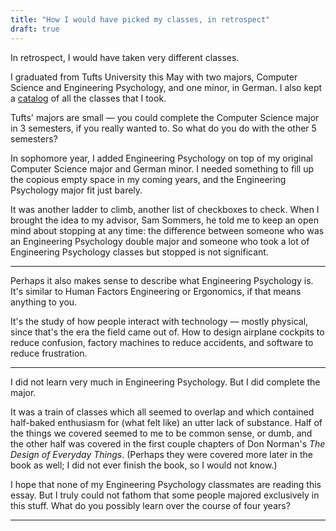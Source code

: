 ```yaml
---
title: "How I would have picked my classes, in retrospect"
draft: true
---
```


In retrospect, I would have taken very different classes.

I graduated from Tufts University this May with two majors, Computer Science and Engineering Psychology, and one minor, in German. I also kept a [catalog](https://tufts.ben.page) of all the classes that I took.

Tufts' majors are small — you could complete the Computer Science major in 3 semesters, if you really wanted to. So what do you do with the other 5 semesters?

In sophomore year, I added Engineering Psychology on top of my original Computer Science major and German minor. I needed something to fill up the copious empty space in my coming years, and the Engineering Psychology major fit just barely.

It was another ladder to climb, another list of checkboxes to check. When I brought the idea to my advisor, Sam Sommers, he told me to keep an open mind about stopping at any time: the difference between someone who was an Engineering Psychology double major and someone who took a lot of Engineering Psychology classes but stopped is not significant.

---

Perhaps it also makes sense to describe what Engineering Psychology is. It's similar to Human Factors Engineering or Ergonomics, if that means anything to you.

It's the study of how people interact with technology — mostly physical, since that's the era the field came out of. How to design airplane cockpits to reduce confusion, factory machines to reduce accidents, and software to reduce frustration.

---

I did not learn very much in Engineering Psychology. But I did complete the major.

It was a train of classes which all seemed to overlap and which contained half-baked enthusiasm for (what felt like) an utter lack of substance. Half of the things we covered seemed to me to be common sense, or dumb, and the other half was covered in the first couple chapters of Don Norman's *The Design of Everyday Things*. (Perhaps they were covered more later in the book as well; I did not ever finish the book, so I would not know.)

I hope that none of my Engineering Psychology classmates are reading this essay. But I truly could not fathom that some people majored exclusively in this stuff. What do you possibly learn over the course of four years?

---